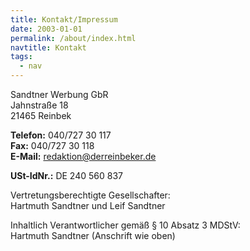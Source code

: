 ```yaml
---
title: Kontakt/Impressum
date: 2003-01-01
permalink: /about/index.html
navtitle: Kontakt
tags:
  - nav
---
```


Sandtner Werbung GbR  
Jahnstraße 18  
21465 Reinbek

**Telefon:**	040/727 30 117  
**Fax:**	040/727 30 118  
**E-Mail:** <redaktion@derreinbeker.de>

**USt-IdNr.:** DE 240 560 837


Vertretungsberechtigte Gesellschafter:  
Hartmuth Sandtner und Leif Sandtner

Inhaltlich Verantwortlicher gemäß § 10 Absatz 3 MDStV:  
Hartmuth Sandtner (Anschrift wie oben)